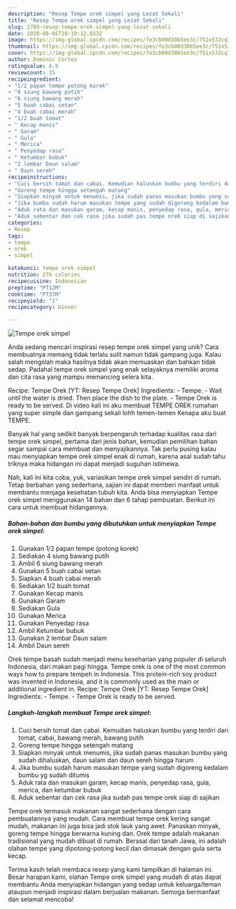 ```yaml
---
description: "Resep Tempe orek simpel yang Lezat Sekali"
title: "Resep Tempe orek simpel yang Lezat Sekali"
slug: 2709-resep-tempe-orek-simpel-yang-lezat-sekali
date: 2020-08-05T18:19:12.833Z
image: https://img-global.cpcdn.com/recipes/fe3cb00d30b5ee3c/751x532cq70/tempe-orek-simpel-foto-resep-utama.jpg
thumbnail: https://img-global.cpcdn.com/recipes/fe3cb00d30b5ee3c/751x532cq70/tempe-orek-simpel-foto-resep-utama.jpg
cover: https://img-global.cpcdn.com/recipes/fe3cb00d30b5ee3c/751x532cq70/tempe-orek-simpel-foto-resep-utama.jpg
author: Dominic Cortez
ratingvalue: 4.9
reviewcount: 15
recipeingredient:
- "1/2 papan tempe potong korek"
- "4 siung bawang putih"
- "6 siung bawang merah"
- "5 buah cabai setan"
- "4 buah cabai merah"
- "1/2 buah tomat"
- " Kecap manis"
- " Garam"
- " Gula"
- " Merica"
- " Penyedap rasa"
- " Ketumbar bubuk"
- "2 lembar Daun salam"
- " Daun sereh"
recipeinstructions:
- "Cuci bersih tomat dan cabai. Kemudian haluskan bumbu yang terdiri dari tomat, cabai, bawang merah, bawang putih"
- "Goreng tempe hingga setengah matang"
- "Siapkan minyak untuk menumis, jika sudah panas masukan bumbu yang sudah dihaluskan, daun salam dan daun sereh hingga harum"
- "Jika bumbu sudah harum masukan tempe yang sudah digoreng kedalam bumbu yg sudah ditumis"
- "Aduk rata dan masukan garam, kecap manis, penyedap rasa, gula, merica, dan ketumbar bubuk"
- "Aduk sebentar dan cek rasa jika sudah pas tempe orek siap di sajikan"
categories:
- Resep
tags:
- tempe
- orek
- simpel

katakunci: tempe orek simpel 
nutrition: 276 calories
recipecuisine: Indonesian
preptime: "PT12M"
cooktime: "PT37M"
recipeyield: "1"
recipecategory: Dinner

---
```



![Tempe orek simpel](https://img-global.cpcdn.com/recipes/fe3cb00d30b5ee3c/751x532cq70/tempe-orek-simpel-foto-resep-utama.jpg)

Anda sedang mencari inspirasi resep tempe orek simpel yang unik? Cara membuatnya memang tidak terlalu sulit namun tidak gampang juga. Kalau salah mengolah maka hasilnya tidak akan memuaskan dan bahkan tidak sedap. Padahal tempe orek simpel yang enak selayaknya memiliki aroma dan cita rasa yang mampu memancing selera kita.

Recipe: Tempe Orek [YT: Resep Tempe Orek] Ingredients: - Tempe. - Wait until the water is dried. Then place the dish to the plate. - Tempe Orek is ready to be served. Di video kali ini aku membuat TEMPE OREK rumahan yang super simple dan gampang sekali lohh temen-temen Kenapa aku buat TEMPE.

Banyak hal yang sedikit banyak berpengaruh terhadap kualitas rasa dari tempe orek simpel, pertama dari jenis bahan, kemudian pemilihan bahan segar sampai cara membuat dan menyajikannya. Tak perlu pusing kalau mau menyiapkan tempe orek simpel enak di rumah, karena asal sudah tahu triknya maka hidangan ini dapat menjadi suguhan istimewa.


Nah, kali ini kita coba, yuk, variasikan tempe orek simpel sendiri di rumah. Tetap berbahan yang sederhana, sajian ini dapat memberi manfaat untuk membantu menjaga kesehatan tubuh kita. Anda bisa menyiapkan Tempe orek simpel menggunakan 14 bahan dan 6 tahap pembuatan. Berikut ini cara untuk membuat hidangannya.

<!--inarticleads1-->

##### Bahan-bahan dan bumbu yang dibutuhkan untuk menyiapkan Tempe orek simpel:

1. Gunakan 1/2 papan tempe (potong korek)
1. Sediakan 4 siung bawang putih
1. Ambil 6 siung bawang merah
1. Gunakan 5 buah cabai setan
1. Siapkan 4 buah cabai merah
1. Sediakan 1/2 buah tomat
1. Gunakan  Kecap manis
1. Gunakan  Garam
1. Sediakan  Gula
1. Gunakan  Merica
1. Gunakan  Penyedap rasa
1. Ambil  Ketumbar bubuk
1. Gunakan 2 lembar Daun salam
1. Ambil  Daun sereh


Orek tempe basah sudah menjadi menu keseharian yang populer di seluruh Indonesia, dari makan pagi hingga. Tempe orek is one of the most common ways how to prepare tempeh in Indonesia. This protein-rich soy product was invented in Indonesia, and it is commonly used as the main or additional ingredient in. Recipe: Tempe Orek [YT: Resep Tempe Orek] Ingredients: - Tempe. - Tempe Orek is ready to be served. 

<!--inarticleads2-->

##### Langkah-langkah membuat Tempe orek simpel:

1. Cuci bersih tomat dan cabai. Kemudian haluskan bumbu yang terdiri dari tomat, cabai, bawang merah, bawang putih
1. Goreng tempe hingga setengah matang
1. Siapkan minyak untuk menumis, jika sudah panas masukan bumbu yang sudah dihaluskan, daun salam dan daun sereh hingga harum
1. Jika bumbu sudah harum masukan tempe yang sudah digoreng kedalam bumbu yg sudah ditumis
1. Aduk rata dan masukan garam, kecap manis, penyedap rasa, gula, merica, dan ketumbar bubuk
1. Aduk sebentar dan cek rasa jika sudah pas tempe orek siap di sajikan


Tempe orek termasuk makanan sangat sederhana dengan cara pembuatannya yang mudah. Cara membuat tempe orek kering sangat mudah, makanan ini juga bisa jadi stok lauk yang awet. Panaskan minyak, goreng tempe hingga berwarna kuning dan. Orek tempe adalah makanan tradisional yang mudah dibuat di rumah. Berasal dari tanah Jawa, ini adalah olahan tempe yang dipotong-potong kecil dan dimasak dengan gula serta kecap. 

Terima kasih telah membaca resep yang kami tampilkan di halaman ini. Besar harapan kami, olahan Tempe orek simpel yang mudah di atas dapat membantu Anda menyiapkan hidangan yang sedap untuk keluarga/teman ataupun menjadi inspirasi dalam berjualan makanan. Semoga bermanfaat dan selamat mencoba!
